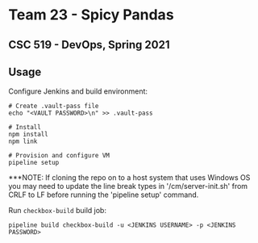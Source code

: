 # Team 23 - Spicy Pandas

## CSC 519 - DevOps, Spring 2021

## Usage

Configure Jenkins and build environment:

```shell
# Create .vault-pass file
echo "<VAULT PASSWORD>\n" >> .vault-pass

# Install
npm install
npm link

# Provision and configure VM
pipeline setup
```

***NOTE: If cloning the repo on to a host system that uses Windows OS you may need to update the line break types in '/cm/server-init.sh' from CRLF to LF before running the 'pipeline setup' command.

Run `checkbox-build` build job:

```shell
pipeline build checkbox-build -u <JENKINS USERNAME> -p <JENKINS PASSWORD>
```

